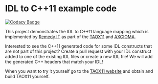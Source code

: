 # IDL to C++11 example code

[![Codacy Badge](https://api.codacy.com/project/badge/Grade/bf30ffa2518c45a7a9ffb9eada4ba568)](https://www.codacy.com/app/RemedyIT/idl2cpp11?utm_source=github.com&amp;utm_medium=referral&amp;utm_content=RemedyIT/idl2cpp11&amp;utm_campaign=Badge_Grade)

This project demonstrates the IDL to C++11 language mapping which is implemented
by [Remedy IT](https://www.remedy.nl) as part of the [TAOX11](https://www.taox11.org) and
[AXCIOMA](https://www.axcioma.org).

Interested to see the C++11 generated code for some IDL constructs that are not
part of this project? Create a pull request with your IDL construct added to
one of the existing IDL files or create a new IDL file! We will add the generated C++ headers
that match your IDL!

When you want to try it yourself go to the [TAOX11 website](https://www.taox11.org)
and obtain and build TAOX11 yourself.

